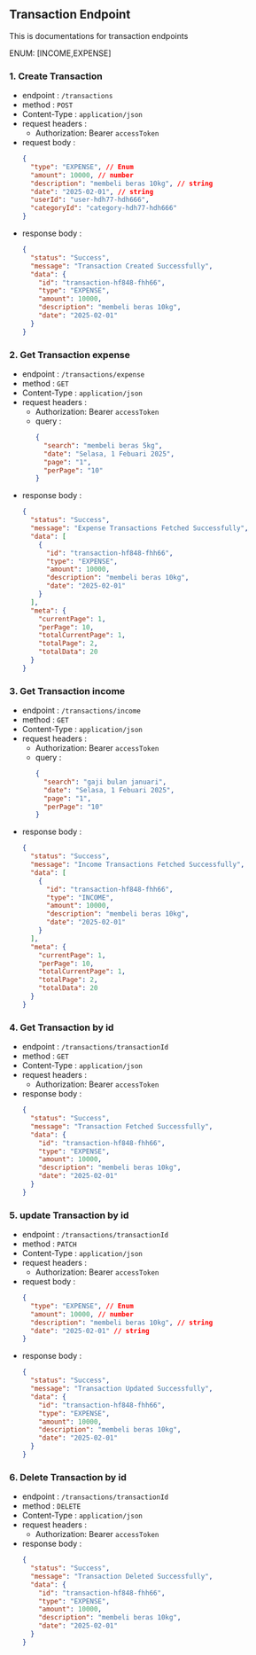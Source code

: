 ## Transaction Endpoint

This is documentations for transaction endpoints

ENUM: [INCOME,EXPENSE]

### 1. Create Transaction

- endpoint : `/transactions`
- method : `POST`
- Content-Type : `application/json`
- request headers :
  - Authorization: Bearer `accessToken`
- request body :
  ```json
  {
    "type": "EXPENSE", // Enum
    "amount": 10000, // number
    "description": "membeli beras 10kg", // string
    "date": "2025-02-01", // string
    "userId": "user-hdh77-hdh666",
    "categoryId": "category-hdh77-hdh666"
  }
  ```
- response body :
  ```json
  {
    "status": "Success",
    "message": "Transaction Created Successfully",
    "data": {
      "id": "transaction-hf848-fhh66",
      "type": "EXPENSE",
      "amount": 10000,
      "description": "membeli beras 10kg",
      "date": "2025-02-01"
    }
  }
  ```

### 2. Get Transaction expense

- endpoint : `/transactions/expense`
- method : `GET`
- Content-Type : `application/json`
- request headers :
  - Authorization: Bearer `accessToken`
  - query :
    ```json
    {
      "search": "membeli beras 5kg",
      "date": "Selasa, 1 Febuari 2025",
      "page": "1",
      "perPage": "10"
    }
    ```
- response body :
  ```json
  {
    "status": "Success",
    "message": "Expense Transactions Fetched Successfully",
    "data": [
      {
        "id": "transaction-hf848-fhh66",
        "type": "EXPENSE",
        "amount": 10000,
        "description": "membeli beras 10kg",
        "date": "2025-02-01"
      }
    ],
    "meta": {
      "currentPage": 1,
      "perPage": 10,
      "totalCurrentPage": 1,
      "totalPage": 2,
      "totalData": 20
    }
  }
  ```

### 3. Get Transaction income

- endpoint : `/transactions/income`
- method : `GET`
- Content-Type : `application/json`
- request headers :
  - Authorization: Bearer `accessToken`
  - query :
    ```json
    {
      "search": "gaji bulan januari",
      "date": "Selasa, 1 Febuari 2025",
      "page": "1",
      "perPage": "10"
    }
    ```
- response body :
  ```json
  {
    "status": "Success",
    "message": "Income Transactions Fetched Successfully",
    "data": [
      {
        "id": "transaction-hf848-fhh66",
        "type": "INCOME",
        "amount": 10000,
        "description": "membeli beras 10kg",
        "date": "2025-02-01"
      }
    ],
    "meta": {
      "currentPage": 1,
      "perPage": 10,
      "totalCurrentPage": 1,
      "totalPage": 2,
      "totalData": 20
    }
  }
  ```

### 4. Get Transaction by id

- endpoint : `/transactions/transactionId`
- method : `GET`
- Content-Type : `application/json`
- request headers :
  - Authorization: Bearer `accessToken`
- response body :
  ```json
  {
    "status": "Success",
    "message": "Transaction Fetched Successfully",
    "data": {
      "id": "transaction-hf848-fhh66",
      "type": "EXPENSE",
      "amount": 10000,
      "description": "membeli beras 10kg",
      "date": "2025-02-01"
    }
  }
  ```

### 5. update Transaction by id

- endpoint : `/transactions/transactionId`
- method : `PATCH`
- Content-Type : `application/json`
- request headers :
  - Authorization: Bearer `accessToken`
- request body :
  ```json
  {
    "type": "EXPENSE", // Enum
    "amount": 10000, // number
    "description": "membeli beras 10kg", // string
    "date": "2025-02-01" // string
  }
  ```
- response body :
  ```json
  {
    "status": "Success",
    "message": "Transaction Updated Successfully",
    "data": {
      "id": "transaction-hf848-fhh66",
      "type": "EXPENSE",
      "amount": 10000,
      "description": "membeli beras 10kg",
      "date": "2025-02-01"
    }
  }
  ```

### 6. Delete Transaction by id

- endpoint : `/transactions/transactionId`
- method : `DELETE`
- Content-Type : `application/json`
- request headers :
  - Authorization: Bearer `accessToken`
- response body :
  ```json
  {
    "status": "Success",
    "message": "Transaction Deleted Successfully",
    "data": {
      "id": "transaction-hf848-fhh66",
      "type": "EXPENSE",
      "amount": 10000,
      "description": "membeli beras 10kg",
      "date": "2025-02-01"
    }
  }
  ```
